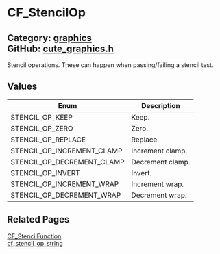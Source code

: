 # CF_StencilOp

Category: [graphics](https://github.com/RandyGaul/cute_framework/blob/master/docs/api_reference?id=graphics)  
GitHub: [cute_graphics.h](https://github.com/RandyGaul/cute_framework/blob/master/include/cute_graphics.h)  
---

Stencil operations. These can happen when passing/failing a stencil test.

## Values

Enum | Description
--- | ---
STENCIL_OP_KEEP | Keep.
STENCIL_OP_ZERO | Zero.
STENCIL_OP_REPLACE | Replace.
STENCIL_OP_INCREMENT_CLAMP | Increment clamp.
STENCIL_OP_DECREMENT_CLAMP | Decrement clamp.
STENCIL_OP_INVERT | Invert.
STENCIL_OP_INCREMENT_WRAP | Increment wrap.
STENCIL_OP_DECREMENT_WRAP | Decrement wrap.

## Related Pages

[CF_StencilFunction](https://github.com/RandyGaul/cute_framework/blob/master/docs/graphics/cf_stencilfunction.md)  
[cf_stencil_op_string](https://github.com/RandyGaul/cute_framework/blob/master/docs/graphics/cf_stencil_op_string.md)  
